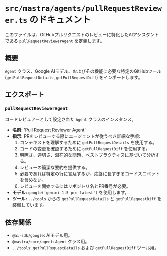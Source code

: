 # `src/mastra/agents/pullRequestReviewer.ts` のドキュメント

このファイルは、GitHubプルリクエストのレビューに特化したAIアシスタントである `pullRequestReviewerAgent` を定義します。

## 概要

`Agent` クラス、Google AIモデル、およびその機能に必要な特定のGitHubツール (`getPullRequestDetails`, `getPullRequestDiff`) をインポートします。

## エクスポート

### `pullRequestReviewerAgent`

コードレビュアーとして設定された `Agent` クラスのインスタンス。

- **名前:** 'Pull Request Reviewer Agent'
- **指示:** PRをレビューする際にエージェントが従うべき詳細な手順:
    1. コンテキストを理解するために `getPullRequestDetails` を使用する。
    2. コードの変更を確認するために `getPullRequestDiff` を使用する。
    3. 明瞭さ、適切さ、潜在的な問題、ベストプラクティスに基づいて分析する。
    4. レビューの簡潔な要約を提供する。
    5. 必要であれば特定の行に言及するが、応答に長すぎるコードスニペットを含めない。
    6. レビューを開始するにはリポジトリ名とPR番号が必要。
- **モデル:** `google('gemini-1.5-pro-latest')` を使用します。
- **ツール:** `../tools` からの `getPullRequestDetails` と `getPullRequestDiff` を装備しています。

## 依存関係

- `@ai-sdk/google`: AIモデル用。
- `@mastra/core/agent`: `Agent` クラス用。
- `../tools`: `getPullRequestDetails` および `getPullRequestDiff` ツール用。
